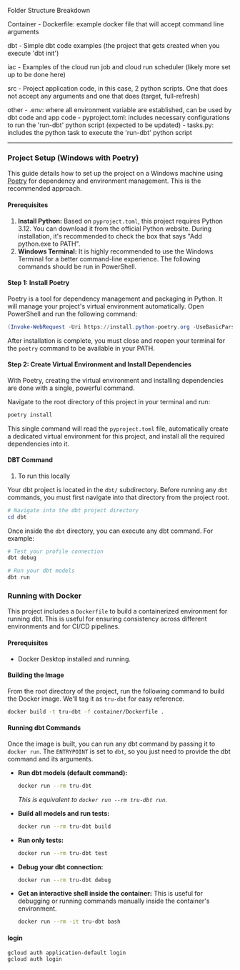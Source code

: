 Folder Structure Breakdown 

Container 
    - Dockerfile: example docker file that will accept command line arguments

dbt 
    - Simple dbt code examples (the project that gets created when you execute 'dbt init')

iac 
    - Examples of the cloud run job and cloud run scheduler (likely more set up to be done here)

src
    - Project application code, in this case, 2 python scripts. One that does not accept any arguments and one that does (target, full-refresh)

other
    - .env: where all environment variable are established, can be used by dbt code and app code
    - pyproject.toml: includes necessary configurations to run the 'run-dbt' python script (expected to be updated)
    - tasks.py: includes the python task to execute the 'run-dbt' python script

---

### Project Setup (Windows with Poetry)

This guide details how to set up the project on a Windows machine using [Poetry](https://python-poetry.org/) for dependency and environment management. This is the recommended approach.

#### Prerequisites

1.  **Install Python:** Based on `pyproject.toml`, this project requires Python 3.12. You can download it from the official Python website. During installation, it's recommended to check the box that says "Add python.exe to PATH".
2.  **Windows Terminal:** It is highly recommended to use the Windows Terminal for a better command-line experience. The following commands should be run in PowerShell.

#### Step 1: Install Poetry

Poetry is a tool for dependency management and packaging in Python. It will manage your project's virtual environment automatically. Open PowerShell and run the following command:

```powershell
(Invoke-WebRequest -Uri https://install.python-poetry.org -UseBasicParsing).Content | py -
```

After installation is complete, you must close and reopen your terminal for the `poetry` command to be available in your PATH.

#### Step 2: Create Virtual Environment and Install Dependencies

With Poetry, creating the virtual environment and installing dependencies are done with a single, powerful command.

Navigate to the root directory of this project in your terminal and run:

```bash
poetry install
```

This single command will read the `pyproject.toml` file, automatically create a dedicated virtual environment for this project, and install all the required dependencies into it.


#### DBT Command 
1. To run this locally 

Your dbt project is located in the `dbt/` subdirectory. Before running any `dbt` commands, you must first navigate into that directory from the project root.

```powershell
# Navigate into the dbt project directory
cd dbt
```

Once inside the `dbt` directory, you can execute any dbt command. For example:

```bash
# Test your profile connection
dbt debug

# Run your dbt models
dbt run
```

### Running with Docker

This project includes a `Dockerfile` to build a containerized environment for running dbt. This is useful for ensuring consistency across different environments and for CI/CD pipelines.

#### Prerequisites

- Docker Desktop installed and running.

#### Building the Image

From the root directory of the project, run the following command to build the Docker image. We'll tag it as `tru-dbt` for easy reference.

```bash
docker build -t tru-dbt -f container/Dockerfile .
```

#### Running dbt Commands

Once the image is built, you can run any dbt command by passing it to `docker run`. The `ENTRYPOINT` is set to `dbt`, so you just need to provide the dbt command and its arguments.

- **Run dbt models (default command):**
  ```bash
  docker run --rm tru-dbt
  ```
  *This is equivalent to `docker run --rm tru-dbt run`.*

- **Build all models and run tests:**
  ```bash
  docker run --rm tru-dbt build
  ```

- **Run only tests:**
  ```bash
  docker run --rm tru-dbt test
  ```

- **Debug your dbt connection:**
  ```bash
  docker run --rm tru-dbt debug
  ```

- **Get an interactive shell inside the container:**
  This is useful for debugging or running commands manually inside the container's environment.
  ```bash
  docker run --rm -it tru-dbt bash
  ```

#### login  
 ```
 gcloud auth application-default login
 gcloud auth login
 ```
 